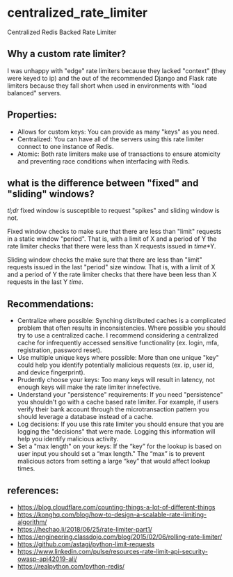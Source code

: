# centralized_rate_limiter
Centralized Redis Backed Rate Limiter


## Why a custom rate limiter?
I was unhappy with "edge" rate limiters because they lacked "context" (they were keyed to ip) and the out of the recommended Django and Flask rate limiters because they fall short when used in environments with "load balanced" servers.


## Properties:
- Allows for custom keys: You can provide as many "keys" as you need.
- Centralized: You can have all of the servers using this rate limiter connect to one instance of Redis.
- Atomic: Both rate limiters make use of transactions to ensure atomicity and preventing race conditions when interfacing with Redis.


## what is the difference between "fixed" and "sliding" windows?
*tl;dr* fixed window is susceptible to request "spikes" and sliding window is not.

Fixed window checks to make sure that there are less than "limit" requests in a static window "period". That is, with a limit of X and a period of Y the rate limiter checks that there were less than X requests issued in _time_*Y.

Sliding window checks the make sure that there are less than "limit" requests issued in the last "period" size window. That is, with a limit of X and a period of Y the rate limiter checks that there have been less than X requests in the last Y _time_.


## Recommendations:
- Centralize where possible: Synching distributed caches is a complicated problem that often results in inconsistencies. Where possible you should try to use a centralized cache. I recommend considering a centralized cache for infrequently accessed sensitive functionality (ex. login, mfa, registration, password reset).
- Use multiple unique keys where possible: More than one unique "key" could help you identify potentially malicious requests (ex. ip, user id, and device fingerprint). 
- Prudently choose your keys: Too many keys will result in latency, not enough keys will make the rate limiter innefective.
- Understand your "persistence" requirements: If you need "persistence" you shouldn't go with a cache based rate limiter. For example, if users verify their bank account through the microtransaction pattern you should leverage a database instead of a cache.
- Log decisions: If you use this rate limiter you should ensure that you are logging the "decisions" that were made. Logging this information will help you identify malicious activity. 
- Set a "max length" on your keys: If the “key” for the lookup is based on user input you should set a “max length." The “max” is to prevent malicious actors from setting a large “key” that would affect lookup times.


## references: 
- https://blog.cloudflare.com/counting-things-a-lot-of-different-things	
- https://konghq.com/blog/how-to-design-a-scalable-rate-limiting-algorithm/
- https://hechao.li/2018/06/25/rate-limiter-part1/
- https://engineering.classdojo.com/blog/2015/02/06/rolling-rate-limiter/
- https://github.com/astagi/python-limit-requests
- https://www.linkedin.com/pulse/resources-rate-limit-api-security-owasp-api42019-ali/
- https://realpython.com/python-redis/

